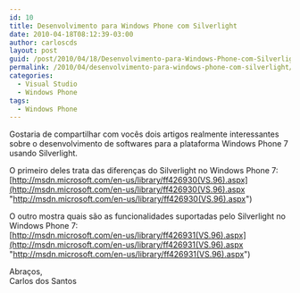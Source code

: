 ```yaml
---
id: 10
title: Desenvolvimento para Windows Phone com Silverlight
date: 2010-04-18T08:12:39-03:00
author: carloscds
layout: post
guid: /post/2010/04/18/Desenvolvimento-para-Windows-Phone-com-Silverlight.aspx
permalink: /2010/04/desenvolvimento-para-windows-phone-com-silverlight/
categories:
  - Visual Studio
  - Windows Phone
tags:
  - Windows Phone
---
```

Gostaria de compartilhar com vocês dois artigos realmente interessantes sobre o desenvolvimento de softwares para a plataforma Windows Phone 7 usando Silverlight.

O primeiro deles trata das diferenças do Silverlight no Windows Phone 7:  
[http://msdn.microsoft.com/en-us/library/ff426930(VS.96).aspx](http://msdn.microsoft.com/en-us/library/ff426930(VS.96).aspx "http://msdn.microsoft.com/en-us/library/ff426930(VS.96).aspx")

O outro mostra quais são as funcionalidades suportadas pelo Silverlight no Windows Phone 7:  
[http://msdn.microsoft.com/en-us/library/ff426931(VS.96).aspx](http://msdn.microsoft.com/en-us/library/ff426931(VS.96).aspx "http://msdn.microsoft.com/en-us/library/ff426931(VS.96).aspx")

Abraços,  
Carlos dos Santos